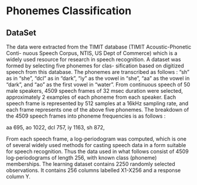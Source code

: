 # Phonemes Classification

## DataSet 

The data were extracted from the TIMIT database (TIMIT Acoustic-Phonetic Conti-
nuous Speech Corpus, NTIS, US Dept of Commerce) which is a widely used resource for
research in speech recognition. A dataset was formed by selecting five phonemes for clas-
sification based on digitized speech from this database. The phonemes are transcribed as
follows : “sh” as in “she”, “dcl” as in “dark”, “iy” as the vowel in “she”, “aa” as the vowel in
“dark”, and “ao” as the first vowel in “water”. From continuous speech of 50 male speakers,
4509 speech frames of 32 msec duration were selected, approximately 2 examples of each
phoneme from each speaker. Each speech frame is represented by 512 samples at a 16kHz
sampling rate, and each frame represents one of the above five phonemes. The breakdown
of the 4509 speech frames into phoneme frequencies is as follows :

aa 695,
ao 1022,
dcl 757, 
iy 1163, 
sh 872, 

From each speech frame, a log-periodogram was computed, which is one of several
widely used methods for casting speech data in a form suitable for speech recognition.
Thus the data used in what follows consist of 4509 log-periodograms of length 256,
with known class (phoneme) memberships. The learning dataset contains 2250 randomly
selected observations. It contains 256 columns labelled X1-X256 and a response column
Y.



